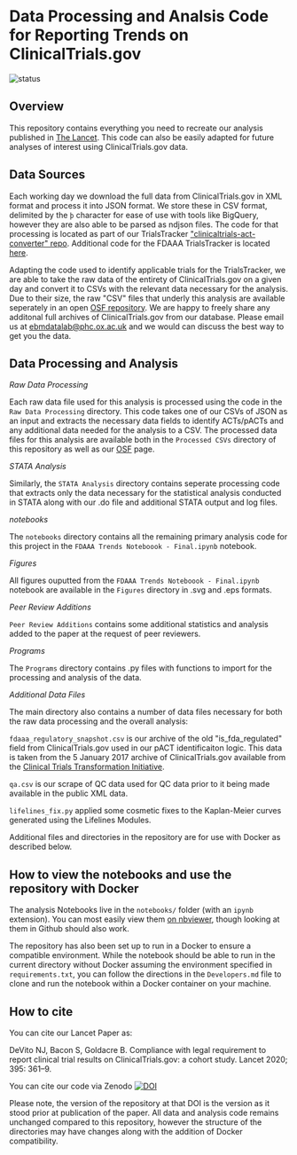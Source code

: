 # Data Processing and Analsis Code for Reporting Trends on ClinicalTrials.gov

![status](https://github.com/ebmdatalab/fdaaa_trends/workflows/Notebook%20checks/badge.svg)

## Overview

This repository contains everything you need to recreate our analysis published in [The Lancet](https://doi.org/10.1016/S0140-6736(19)33220-9). This code can also be easily adapted for future analyses of interest using ClinicalTrials.gov data.

## Data Sources

Each working day we download the full data from ClinicalTrials.gov in XML format and process it into JSON format. We store these in CSV format, delimited by the `þ` character for ease of use with tools like BigQuery, however they are also able to be parsed as ndjson files. The code for that processing is located as part of our TrialsTracker ["clinicaltrials-act-converter" repo](https://github.com/ebmdatalab/clinicaltrials-act-converter). Additional code for the FDAAA TrialsTracker is located [here](https://github.com/ebmdatalab/clinicaltrials-act-tracker).

Adapting the code used to identify applicable trials for the TrialsTracker, we are able to take the raw data of the entirety of ClinicalTrials.gov on a given day and convert it to CSVs with the relevant data necessary for the analysis. Due to their size, the raw "CSV" files that underly this analysis are available seperately in an open [OSF repository](https://doi.org/10.17605/OSF.IO/X8NBV). We are happy to freely share any additonal full archives of ClinicalTrials.gov from our database. Please email us at [ebmdatalab@phc.ox.ac.uk](mailto:ebmdatalab@phc.ox.ac.uk) and we would can discuss the best way to get you the data.

## Data Processing and Analysis

*Raw Data Processing*

Each raw data file used for this analysis is processed using the code in the `Raw Data Processing` directory. This code takes one of our CSVs of JSON as an input and extracts the necessary data fields to identify ACTs/pACTs and any additional data needed for the analysis to a CSV. The processed data files for this analysis are available both in the `Processed CSVs` directory of this repository as well as our [OSF](https://doi.org/10.17605/OSF.IO/X8NBV) page.

*STATA Analysis*

Similarly, the `STATA Analysis` directory contains seperate processing code that extracts only the data necessary for the statistical analysis conducted in STATA along with our .do file and additional STATA output and log files.

*notebooks*

The `notebooks` directory contains all the remaining primary analysis code for this project in the `FDAAA Trends Noteboook - Final.ipynb` notebook.

*Figures*

All figures ouputted from the `FDAAA Trends Noteboook - Final.ipynb` notebook are available in the `Figures` directory in .svg and .eps formats.

*Peer Review Additions*

`Peer Review Additions` contains some additional statistics and analysis added to the paper at the request of peer reviewers.

*Programs*

The `Programs` directory contains .py files with functions to import for the processing and analysis of the data.

*Additional Data Files*

The main directory also contains a number of data files necessary for both the raw data processing and the overall analysis:

`fdaaa_regulatory_snapshot.csv` is our archive of the old "is_fda_regulated" field from ClinicalTrials.gov used in our pACT identificaiton logic. This data is taken from the 5 January 2017 archive of ClinicalTrials.gov available from the [Clinical Trials Transformation Initiative](https://aact.ctti-clinicaltrials.org/snapshots).

`qa.csv` is our scrape of QC data used for QC data prior to it being made available in the public XML data.

`lifelines_fix.py` applied some cosmetic fixes to the Kaplan-Meier curves generated using the Lifelines Modules.

Additional files and directories in the repository are for use with Docker as described below.

## How to view the notebooks and use the repository with Docker

The analysis Notebooks live in the `notebooks/` folder (with an `ipynb` extension). You can most easily view them [on nbviewer](https://nbviewer.jupyter.org/github/ebmdatalab/fdaaa_trends/tree/master/notebooks/), though looking at them in Github should also work.

The repository has also been set up to run in a Docker to ensure a compatible environment. While the notebook should be able to run in the current directory without Docker assuming the environment specified in `requirements.txt`, you can follow the directions in the `Developers.md` file to clone and run the notebook within a Docker container on your machine.

## How to cite

You can cite our Lancet Paper as:

DeVito NJ, Bacon S, Goldacre B. Compliance with legal requirement to report clinical trial results on ClinicalTrials.gov: a cohort study. Lancet 2020; 395: 361–9.

You can cite our code via Zenodo [![DOI](https://zenodo.org/badge/DOI/10.5281/zenodo.3603491.svg)](https://doi.org/10.5281/zenodo.3603491)

Please note, the version of the repository at that DOI is the version as it stood prior at publication of the paper. All data and analysis code remains unchanged compared to this repository, however the structure of the directories may have changes along with the addition of Docker compatibility.
